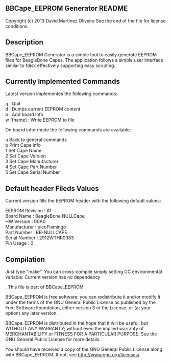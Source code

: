 BBCape_EEPROM Generator README
--------------------------------------------------------------
Copyright (c) 2013 David Martínez Oliveira
See the end of the file for license conditions.

Description
-----------
BBCape_EEPROM Generator is a simple tool to easily generate EEPROM files for BeagleBone Capes. The application follows a simple user interface similar to fdisk effectively supporting easy scripting.

Currently Implemented Commands
------------------------------
Latest version implementes the following commands:

q         : Quit<br>
d         : Dumps current  EEPROM content<br>
b	  : Add board info<br>
w [fname] : Write EEPROM to file<br>

On board infor mode the following commands are available:

u		 Back to general commands<br>
p		 Print Cape info<br>
1		 Set Cape Name<br>
2		 Set Cape Version<br>
3		 Set Cape Manufacturer<br>
4		 Set Cape Part Number<br>
5		 Set Cape Serial Number<br>


Default header Fileds Values
----------------------------
Current version fills the EEPROM header with the following default values:


EEPROM Revision : A1<br>
Board Name      : BeagleBone NULLCape<br>
HW Version      : 00A0<br>
Manufacturer    : picoFlamingo<br>
Part Number     : BB-NULLCAPE<br>
Serial Number   : 2912WTHR0383<br>
Pin Usage       : 0<br>

Compilation
-----------
Just type "make". You can cross-compile simply setting CC environmental variable. Current version has no dependency

.
This file is part of BBCape_EEPROM

BBCape_EEPROM is free software: you can redistribute it and/or modify
it under the terms of the GNU General Public License as published by
the Free Software Foundation, either version 3 of the License, or
(at your option) any later version.

BBCape_EEPROM is distributed in the hope that it will be useful,
but WITHOUT ANY WARRANTY; without even the implied warranty of
MERCHANTABILITY or FITNESS FOR A PARTICULAR PURPOSE.  See the
GNU General Public License for more details.

You should have received a copy of the GNU General Public License
along with BBCape_EEPROM.  If not, see <http://www.gnu.org/licenses/>.
